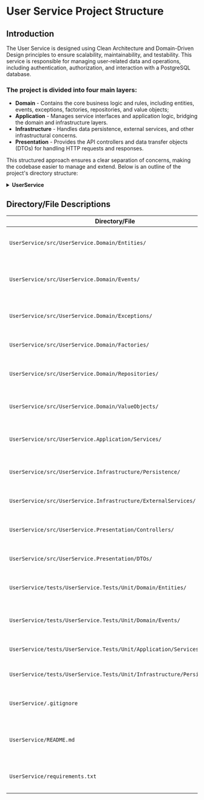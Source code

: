 # User Service Project Structure 

## Introduction
The User Service is designed using Clean Architecture and Domain-Driven Design principles to ensure scalability, maintainability, and testability. This service is responsible for managing user-related data and operations, including authentication, authorization, and interaction with a PostgreSQL database.

### The project is divided into four main layers:

* **Domain** - Contains the core business logic and rules, including entities, events, exceptions, factories, repositories, and value objects;
* **Application** - Manages service interfaces and application logic, bridging the domain and infrastructure layers.
* **Infrastructure** - Handles data persistence, external services, and other infrastructural concerns.
* **Presentation** - Provides the API controllers and data transfer objects (DTOs) for handling HTTP requests and responses.

This structured approach ensures a clear separation of concerns, making the codebase easier to manage and extend. Below is an outline of the project's directory structure:

<style>
  details details {
    margin-left: 20px;
  }
</style>

<details>
  <summary><b>UserService</b></summary>
  <details>
    <summary><b>src</b></summary>
    <details>
      <summary><b>UserService.Domain</b></summary>
      <details>
        <summary><b>Entities</b></summary>
        <ul>
          <li><a href="UserService/src/UserService.Domain/Entities/_README.md">_README.md</a></li>
          <li>AggregateRoot.cs</li>
          <li>User.cs</li>
        </ul>
      </details>
      <details>
        <summary><b>Events</b></summary>
        <ul>
          <li><a href="UserService/src/UserService.Domain/Events/_README.md">_README.md</a></li>
          <li>BannedUserAdded.cs</li>
          <li>BannedUserRemoved.cs</li>
          <li>ContactRequestAdded.cs</li>
          <li>ContactRequestRemoved.cs</li>
          <li>IDomainEvent.cs</li>
          <li>UserTrackingAuditAdded.cs</li>
        </ul>
      </details>
      <details><summary>Exceptions</summary></details>
      <details><summary>Factories</summary></details>
      <details><summary>Repositories</summary></details>
      <details><summary>ValueObjects</summary></details>
    </details>
    <details>
      <summary><b>UserService.Application</b></summary>
      <ul>
        <li><a href="UserService/src/UserService.Application/_README.md">_README.md</a></li>
        <details><summary>Services</summary></details>
      </ul>
    </details>
    <details>
      <summary><b>UserService.Infrastructure</b></summary>
      <ul>
        <li><a href="UserService/src/UserService.Infrastructure/_README.md">_README.md</a></li>
        <details>
          <summary>Persistence</summary>
          <ul>
            <li>UserRepository.cs</li>
          </ul>
        </details>
        <details><summary>ExternalServices</summary></details>
      </ul>
    </details>
    <details>
      <summary><b>UserService.Presentation</b></summary>
      <details><summary>Controllers</summary></details>
      <details><summary>DTOs</summary></details>
    </details>
  </details>
  <details>
    <summary><b>tests</b></summary>
    <details>
      <summary>UserService.Tests</summary>
      <details>
        <summary>Unit</summary>
        <details>
          <summary>Domain</summary>
          <details>
            <summary>Entities</summary>
            <ul>
              <li>AggregateRootTests.cs</li>
              <li>UserTests.cs</li>
            </ul>
          </details>
          <details>
            <summary>Events</summary>
            <ul>
              <li>BannedUserAddedTests.cs</li>
              <li>BannedUserRemovedTests.cs</li>
              <li>ContactRequestAddedTests.cs</li>
              <li>ContactRequestRemovedTests.cs</li>
              <li>UserTrackingAuditAddedTests.cs</li>
            </ul>
          </details>
        </details>
        <details><summary>Application</summary></details>
        <details>
          <summary>Infrastructure</summary>
          <details>
            <summary>Persistence</summary>
            <ul>
              <li>UserRepositoryTests.cs</li>
            </ul>
          </details>
        </details>
      </details>
    </details>
  </details>
  <ul>
    <li><a href="UserService/.gitignore">.gitignore</a></li>
    <li><a href="UserService/README.md">README.md</a></li>
    <li><a href="UserService/requirements.txt">requirements.txt</a></li>
  </ul>
</details>
  
## Directory/File Descriptions

| Directory/File                          | Description                                                   |
|-----------------------------------------|---------------------------------------------------------------|
| `UserService/src/UserService.Domain/Entities/`     | Domain entities representing core business concepts.          |
| `UserService/src/UserService.Domain/Events/`       | Domain events capturing significant changes or actions.       |
| `UserService/src/UserService.Domain/Exceptions/`   | Custom exceptions specific to domain logic.                    |
| `UserService/src/UserService.Domain/Factories/`    | Factories for creating domain objects.                         |
| `UserService/src/UserService.Domain/Repositories/` | Interfaces or base classes for data access operations.         |
| `UserService/src/UserService.Domain/ValueObjects/`  | Immutable value objects used within the domain.                |
| `UserService/src/UserService.Application/Services/` | Application services implementing business logic.             |
| `UserService/src/UserService.Infrastructure/Persistence/` | Data access logic, including repository implementations.   |
| `UserService/src/UserService.Infrastructure/ExternalServices/` | Integration with external services or APIs.             |
| `UserService/src/UserService.Presentation/Controllers/` | API controllers handling HTTP requests and responses.       |
| `UserService/src/UserService.Presentation/DTOs/`      | Data Transfer Objects for API input and output.              |
| `UserService/tests/UserService.Tests/Unit/Domain/Entities/` | Unit tests for domain entities and aggregate roots.    |
| `UserService/tests/UserService.Tests/Unit/Domain/Events/` | Unit tests for domain events and event handlers.       |
| `UserService/tests/UserService.Tests/Unit/Application/Services/` | Unit tests for application layer services.         |
| `UserService/tests/UserService.Tests/Unit/Infrastructure/Persistence/` | Unit tests for repository implementations.   |
| `UserService/.gitignore`                  | Specifies files and directories to ignore in version control. |
| `UserService/README.md`                   | Project documentation providing an overview and instructions. |
| `UserService/requirements.txt`            | Lists dependencies required for the project.                   |



